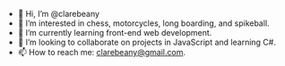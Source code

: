 - 👋 Hi, I’m @clarebeany
- 👀 I’m interested in chess, motorcycles, long boarding, and spikeball.
- 🌱 I’m currently learning front-end web development. 
- 💞️ I’m looking to collaborate on projects in JavaScript and learning C#.
- 📫 How to reach me: clarebeany@gmail.com.

<!---
clarebeany/clarebeany is a ✨ special ✨ repository because its `README.md` (this file) appears on your GitHub profile.
You can click the Preview link to take a look at your changes.
--->
